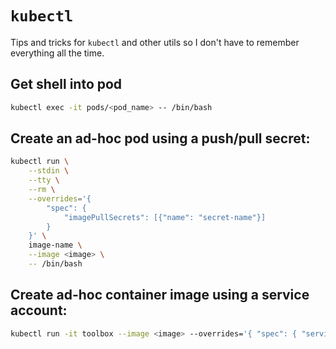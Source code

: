 # `kubectl`

Tips and tricks for `kubectl` and other utils so I don't have to remember everything all the time.

## Get shell into pod

```bash
kubectl exec -it pods/<pod_name> -- /bin/bash
```

## Create an ad-hoc pod using a push/pull secret:

```bash
kubectl run \
    --stdin \
    --tty \
    --rm \
    --overrides='{
        "spec": {
            "imagePullSecrets": [{"name": "secret-name"}]
        }
    }' \
    image-name \
    --image <image> \
    -- /bin/bash
```

## Create ad-hoc container image using a service account:

```bash
kubectl run -it toolbox --image <image> --overrides='{ "spec": { "serviceAccount": "<sa_name>" }  }'
```

